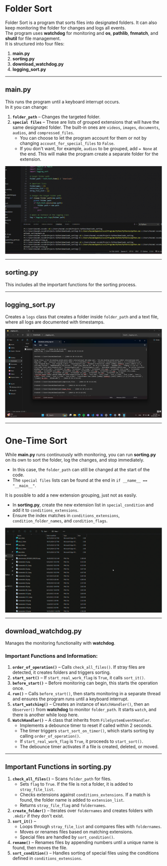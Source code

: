 # Folder Sort

Folder Sort is a program that sorts files into designated folders. It can also keep monitoring the folder for changes and logs all events.  
The program uses **watchdog** for monitoring and **os**, **pathlib**, **fnmatch**, and **shutil** for file management.  
It is structured into four files:

1. **main.py**
2. **sorting.py**
3. **download_watchdog.py**
4. **logging_sort.py**

---

## main.py

This runs the program until a keyboard interrupt occurs.  
In it you can change:

1. **`folder_path`** – Changes the targeted folder.
2. **`special files`** – These are lists of grouped extensions that will have the same designated folder. The built-in ones are `videos`, `images`, `documents`, `audios`, and `compressed_files`.
   - You can choose to let the program account for them or not by changing `account_for_special_files` to `False`.
   - If you don't want, for example, `audios` to be grouped, add `= None` at the end. This will make the program create a separate folder for the extension.

![Example 1](Example/main_watchdog.gif)

---

## sorting.py

This includes all the important functions for the sorting process.

---

## logging_sort.py

Creates a `logs` class that creates a folder inside `folder_path` and a text file, where all logs are documented with timestamps.

![Example 3](Example/logging.png)

---

# One-Time Sort

While **main.py** runs continuously with monitoring, you can run **sorting.py** on its own to sort the folder, log the changes, and stop immediately.

- In this case, the `folder_path` can still be changed at the start of the code.
- The `special files` lists can be found at the end in `if __name__ == "__main__"`.

It is possible to add a new extension grouping, just not as easily.

- In **sorting.py**, create the new extension list in `special_condition` and add it to `conditions_extensions`.
- Ensure the index matches in `conditions_extensions`, `condition_folder_names`, and `condition_flags`.

![Example 2](Example/one_time.gif)

---

## download_watchdog.py

Manages the monitoring functionality with **watchdog**.

### Important Functions and Information:

1. **`order_of_operation()`** – Calls `check_all_files()`. If stray files are detected, it creates folders and triggers sorting.
2. **`start_sort()`** – If `start_real_work_flag` is `True`, it calls `sort_it()`.
3. **`before_start()`** – Before monitoring can begin, this starts the operation once.
4. **`run()`** – Calls `before_start()`, then starts monitoring in a separate thread and ensures the program runs until a keyboard interrupt.
5. **`start_watching()`** – Creates an instance of `WatchHandler()`, then an `Observer()` from **watchdog** to monitor `folder_path`. It starts `watch`, and there is another while loop here.
6. **`WatchHandler()`** – A class that inherits from `FileSystemEventHandler`.
   - Implements a debounce timer to reset if called within 2 seconds.
   - The timer triggers `start_sort_on_timer()`, which starts sorting by calling `order_of_operation()`.
   - If `start_real_work_flag` is `True`, it proceeds to `start_sort()`.
   - The debounce timer activates if a file is created, deleted, or moved.

---

## Important Functions in sorting.py

1. **`check_all_files()`** – Scans `folder_path` for files.
   - Sets `flag` to `True`. If the file is not a folder, it is added to `stray_file_list`.
   - Checks extensions against `conditions_extensions`. If a match is found, the folder name is added to `extension_list`.
   - Returns `stray_file_flag` and `foldernames`.
2. **`create_folder()`** – Iterates over `foldernames` and creates folders with `.mkdir` if they don't exist.
3. **`sort_it()`** –
   - Loops through `stray_file_list` and compares files with `foldernames`.
   - Moves or renames files based on matching extensions.
   - Special files are handled by `sort_condition()`.
4. **`rename()`** – Renames files by appending numbers until a unique name is found, then moves the file.
5. **`sort_condition()`** – Handles sorting of special files using the conditions defined in `conditions_extensions`.
